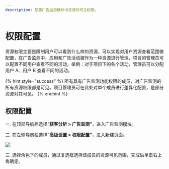 ```yaml
---
description: 配置广告监测模块中资源的可见权限。
---
```


# 权限配置

资源权限主要是限制用户可以看到什么样的资源，可以实现对用户资源查看范围做配置，在广告监测中，应用和广告活动被作为一种资源进行管理，项目的管理员可以配置不同用户查看不同的活动，举例：对于项目下的各个活动，管理员可以分配用户 A、用户 B 查看不同的活动。

{% hint style="success" %}
所有具有广告监测功能权限的成员，对广告监测的所有资源权限都是可见。项目管理员可在此处对单个成员进行差异化配置，是部分资源对其可见。
{% endhint %}

## 权限配置

一. 在顶部导航栏选择“**获客分析 &gt; 广告监测”**，进入广告监测模块。

二. 在左侧导航栏选择“**高级设置 &gt; 权限配置”**，进入新建页面。

![](https://github.com/growingio/growingio-docs-v3/tree/d520f4a494f6c0635c83422f55c665597e79ee96/.gitbook/assets/image%20%2829%29.png)

三. 选择角色下的成员，通过复选框选择该成员的资源可见范围，完成后单击右上角确定。

